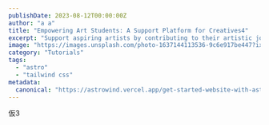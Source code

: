 ```yaml
---
publishDate: 2023-08-12T00:00:00Z
author: "a a"
title: "Empowering Art Students: A Support Platform for Creatives4"
excerpt: "Support aspiring artists by contributing to their artistic journey and receive high-quality reproductions of their work. Explore our platform now."
image: "https://images.unsplash.com/photo-1637144113536-9c6e917be447?ixlib=rb-4.0.3&ixid=M3wxMjA3fDB8MHxwaG90by1wYWdlfHx8fGVufDB8fHx8fA%3D%3D&auto=format&fit=crop&w=1674&q=80"
category: "Tutorials"
tags:
  - "astro"
  - "tailwind css"
metadata:
  canonical: "https://astrowind.vercel.app/get-started-website-with-astro-tailwind-css"
---
```


仮3
